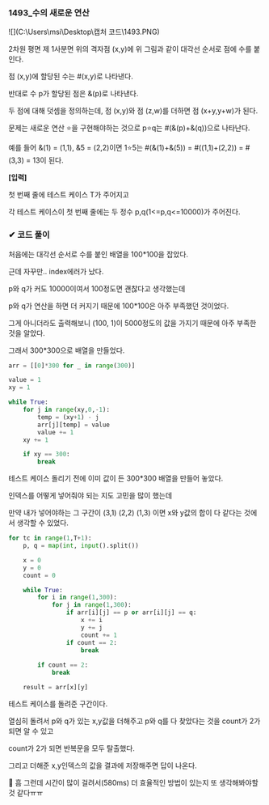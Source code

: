 ### 1493_수의 새로운 연산

![](C:\Users\msi\Desktop\캡처 코드\1493.PNG)

2차원 평면 제 1사분면 위의 격자점 (x,y)에 위 그림과 같이 대각선 순서로 점에 수를 붙인다.

점 (x,y)에 할당된 수는 #(x,y)로 나타낸다.

반대로 수 p가 할당된 점은 &(p)로 나타낸다.

두 점에 대해 덧셈을 정의하는데, 점 (x,y)와 점 (z,w)를 더하면 점 (x+y,y+w)가 된다.

문제는 새로운 연산 ⭐을 구현해야하는 것으로 p⭐q는 #(&(p)+&(q))으로 나타난다.

예를 들어 &(1) = (1,1), &5 = (2,2)이면 1⭐5는 #(&(1)+&(5)) = #((1,1)+(2,2)) = #(3,3) = 13이 된다.



**[입력]**

첫 번째 줄에 테스트 케이스 T가 주어지고

각 테스트 케이스이 첫 번째 줄에는 두 정수 p,q(1<=p,q<=10000)가 주어진다.



### ✔ 코드 풀이

처음에는 대각선 순서로 수를 붙인 배열을 100*100을 잡았다.

근데 자꾸만.. index에러가 났다. 

p와 q가 커도 10000이여서 100정도면 괜찮다고 생각했는데

p와 q가 연산을 하면 더 커지기 때문에 100*100은 아주 부족했던 것이었다.

그게 아니더라도 출력해보니 (100, 1)이 5000정도의 값을 가지기 때문에 아주 부족한 것을 알았다.

그래서 300*300으로 배열을 만들었다. 

```python
arr = [[0]*300 for _ in range(300)]

value = 1
xy = 1

while True:
    for j in range(xy,0,-1):
        temp = (xy+1) - j
        arr[j][temp] = value
        value += 1
    xy += 1

    if xy == 300:
        break
```

테스트 케이스 돌리기 전에 이미 값이 든 300*300 배열을 만들어 놓았다. 

인덱스를 어떻게 넣어줘야 되는 지도 고민을 많이 했는데

만약 내가 넣어야하는 그 구간이 (3,1) (2,2) (1,3) 이면 x와 y값의 합이 다 같다는 것에서 생각할 수 있었다.

```python
for tc in range(1,T+1):
    p, q = map(int, input().split())

    x = 0
    y = 0
    count = 0

    while True:
        for i in range(1,300):
            for j in range(1,300):
                if arr[i][j] == p or arr[i][j] == q:
                    x += i
                    y += j
                    count += 1
                if count == 2:
                    break
                
        if count == 2:
            break

    result = arr[x][y]
```

테스트 케이스를 돌려준 구간이다.

열심히 돌려서 p와 q가 있는 x,y값을 더해주고 p와 q를 다 찾았다는 것을 count가 2가 되면 알 수 있고

count가 2가 되면 반복문을 모두 탈출했다.

그리고 더해준 x,y인덱스의 값을 결과에 저장해주면 답이 나온다. 



🤔 흠 그런데 시간이 많이 걸려서(580ms) 더 효율적인 방법이 있는지 또 생각해봐야할 것 같다ㅠㅠ 

